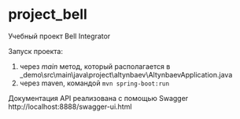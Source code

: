 # project_bell
Учебный проект Bell Integrator

Запуск проекта: 

1. через _main_ метод, который располагается в
    _demo\src\main\java\project\altynbaev\AltynbaevApplication.java
2. через maven, командой 
    `mvn spring-boot:run`

Документация API реализована с помощью Swagger
http://localhost:8888/swagger-ui.html